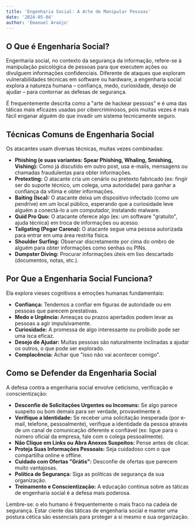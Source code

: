 ```yaml
---
title: 'Engenharia Social: A Arte de Manipular Pessoas'
date: '2024-05-04'
author: 'Emanuel Araújo'
---
```


## O Que é Engenharia Social?

Engenharia social, no contexto da segurança da informação, refere-se à manipulação psicológica de pessoas para que executem ações ou divulguem informações confidenciais. Diferente de ataques que exploram vulnerabilidades técnicas em software ou hardware, a engenharia social explora a natureza humana – confiança, medo, curiosidade, desejo de ajudar – para contornar as defesas de segurança.

É frequentemente descrita como a "arte de hackear pessoas" e é uma das táticas mais eficazes usadas por cibercriminosos, pois muitas vezes é mais fácil enganar alguém do que invadir um sistema tecnicamente seguro.

## Técnicas Comuns de Engenharia Social

Os atacantes usam diversas técnicas, muitas vezes combinadas:

*   **Phishing (e suas variantes: Spear Phishing, Whaling, Smishing, Vishing):** Como já discutido em outro post, usa e-mails, mensagens ou chamadas fraudulentas para obter informações.
*   **Pretexting:** O atacante cria um cenário ou pretexto fabricado (ex: fingir ser do suporte técnico, um colega, uma autoridade) para ganhar a confiança da vítima e obter informações.
*   **Baiting (Isca):** O atacante deixa um dispositivo infectado (como um pendrive) em um local público, esperando que a curiosidade leve alguém a conectá-lo a um computador, instalando malware.
*   **Quid Pro Quo:** O atacante oferece algo (ex: um software "gratuito", ajuda técnica) em troca de informações ou acesso.
*   **Tailgating (Pegar Carona):** O atacante segue uma pessoa autorizada para entrar em uma área restrita física.
*   **Shoulder Surfing:** Observar discretamente por cima do ombro de alguém para obter informações como senhas ou PINs.
*   **Dumpster Diving:** Procurar informações úteis em lixo descartado (documentos, notas, etc.).

## Por Que a Engenharia Social Funciona?

Ela explora vieses cognitivos e emoções humanas fundamentais:

*   **Confiança:** Tendemos a confiar em figuras de autoridade ou em pessoas que parecem prestativas.
*   **Medo e Urgência:** Ameaças ou prazos apertados podem levar as pessoas a agir impulsivamente.
*   **Curiosidade:** A promessa de algo interessante ou proibido pode ser uma isca eficaz.
*   **Desejo de Ajudar:** Muitas pessoas são naturalmente inclinadas a ajudar os outros, o que pode ser explorado.
*   **Complacência:** Achar que "isso não vai acontecer comigo".

## Como se Defender da Engenharia Social

A defesa contra a engenharia social envolve ceticismo, verificação e conscientização:

*   **Desconfie de Solicitações Urgentes ou Incomuns:** Se algo parece suspeito ou bom demais para ser verdade, provavelmente é.
*   **Verifique a Identidade:** Se receber uma solicitação inesperada (por e-mail, telefone, pessoalmente), verifique a identidade da pessoa através de um canal de comunicação diferente e confiável (ex: ligue para o número oficial da empresa, fale com o colega pessoalmente).
*   **Não Clique em Links ou Abra Anexos Suspeitos:** Pense antes de clicar.
*   **Proteja Suas Informações Pessoais:** Seja cuidadoso com o que compartilha online e offline.
*   **Cuidado com Ofertas "Grátis":** Desconfie de ofertas que parecem muito vantajosas.
*   **Política de Segurança:** Siga as políticas de segurança da sua organização.
*   **Treinamento e Conscientização:** A educação contínua sobre as táticas de engenharia social é a defesa mais poderosa.

Lembre-se: o elo humano é frequentemente o mais fraco na cadeia de segurança. Estar ciente das táticas de engenharia social e manter uma postura cética são essenciais para proteger a si mesmo e sua organização.
